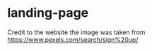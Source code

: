 # landing-page
Credit to the website the image was taken from https://www.pexels.com/search/sign%20up/
